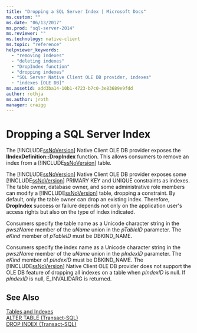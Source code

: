 ```yaml
---
title: "Dropping a SQL Server Index | Microsoft Docs"
ms.custom: ""
ms.date: "06/13/2017"
ms.prod: "sql-server-2014"
ms.reviewer: ""
ms.technology: native-client
ms.topic: "reference"
helpviewer_keywords: 
  - "removing indexes"
  - "deleting indexes"
  - "DropIndex function"
  - "dropping indexes"
  - "SQL Server Native Client OLE DB provider, indexes"
  - "indexes [OLE DB]"
ms.assetid: add3ba14-10b1-4723-b7c0-3e83689e9fdd
author: rothja
ms.author: jroth
manager: craigg
---
```

# Dropping a SQL Server Index
  The [!INCLUDE[ssNoVersion](../../includes/ssnoversion-md.md)] Native Client OLE DB provider exposes the **IIndexDefinition::DropIndex** function. This allows consumers to remove an index from a [!INCLUDE[ssNoVersion](../../includes/ssnoversion-md.md)] table.  
  
 The [!INCLUDE[ssNoVersion](../../includes/ssnoversion-md.md)] Native Client OLE DB provider exposes some [!INCLUDE[ssNoVersion](../../includes/ssnoversion-md.md)] PRIMARY KEY and UNIQUE constraints as indexes. The table owner, database owner, and some administrative role members can modify a [!INCLUDE[ssNoVersion](../../includes/ssnoversion-md.md)] table, dropping a constraint. By default, only the table owner can drop an existing index. Therefore, **DropIndex** success or failure depends not only on the application user's access rights but also on the type of index indicated.  
  
 Consumers specify the table name as a Unicode character string in the *pwszName* member of the *uName* union in the *pTableID* parameter. The *eKind* member of *pTableID* must be DBKIND_NAME.  
  
 Consumers specify the index name as a Unicode character string in the *pwszName* member of the *uName* union in the *pIndexID* parameter. The *eKind* member of *pIndexID* must be DBKIND_NAME. The [!INCLUDE[ssNoVersion](../../includes/ssnoversion-md.md)] Native Client OLE DB provider does not support the OLE DB feature of dropping all indexes on a table when *pIndexID* is null. If *pIndexID* is null, E_INVALIDARG is returned.  
  
## See Also  
 [Tables and Indexes](tables-and-indexes.md)   
 [ALTER TABLE &#40;Transact-SQL&#41;](/sql/t-sql/statements/alter-table-transact-sql)   
 [DROP INDEX &#40;Transact-SQL&#41;](/sql/t-sql/statements/drop-index-transact-sql)  
  
  
